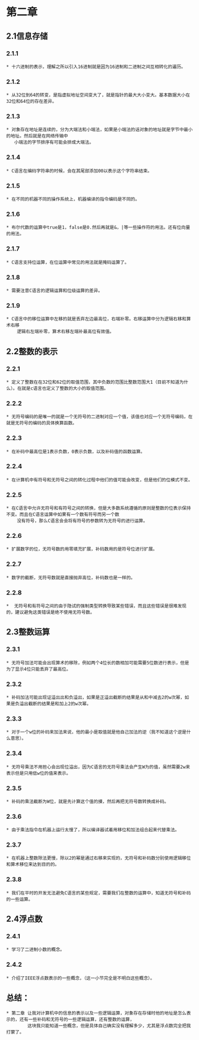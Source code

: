 # 第二章
## 2.1信息存储
### 2.1.1
	* 十六进制的表示，理解之所以引入16进制就是因为16进制和二进制之间互相转化的遍历。
### 2.1.2
	* 从32位到64的转变，是指虚拟地址空间变大了，就是指针的最大大小变大。基本数据大小在32位和64位的存在差异。
### 2.1.3
	* 对象存在地址是连续的，分为大端法和小端法，如果是小端法的话对象的地址就是字节中最小的地址。然后就是在网络传输中
	   小端法的字节排序有可能会排成大端法。	
### 2.1.4
	* C语言在编码字符串的时候，会在其尾部添加00以表示这个字符串结束。
### 2.1.5
	* 在不同的机器不同的操作系统上，机器编译的指令编码是不同的。
### 2.1.6
	* 布尔代数的运算中true是1，false是0.然后再就是&，|等一些操作符的用法。还有位向量的用法。
### 2.1.7
	* C语言支持位运算，在位运算中常见的用法就是掩码运算了。
### 2.1.8
	* 需要注意C语言的逻辑运算和位级运算的差异。
### 2.1.9
	* C语言中的移位运算中左移的就是丢弃左边最高位，右端补零。右移运算中分为逻辑右移和算术右移
		逻辑右左端补零，算术右移左端补最高位有效值。


## 2.2整数的表示
### 2.2.1
	* 定义了整数在在32位和62位的取值范围，其中负数的范围比整数范围大1（目前不知道为什么）。在就是c语言也定义了整数的大小的取值范围。
### 2.2.2
	* 无符号编码的是唯一的就是一个无符号的二进制对应一个值，该值也对应一个无符号编码，在就是无符号的编码的具体换算函数。
### 2.2.3
	* 在补码中最高位是1表示负数，0表示负数，以及补码值的函数运算。
### 2.2.4
	* 在计算机中有符号和无符号之间的转化过程中他们的值可能会改变，但是他们的位模式不变。
### 2.2.5
	* 在C语言中允许无符号和有符号之间的转换，但是大多数系统遵循的原则是整数的位表示保持不变。而且在C语言运算中如果有一个数有符号而另一个数
		没有符号，那么C语言会会将有符号的参数转为无符号的进行运算。
### 2.2.6
	* 扩展数字的位，无符号数的用零填充扩展，补码数用的是符号位进行扩展。
### 2.2.7
	* 数字的截断，无符号数就是直接抛弃高位，补码数也是一样的。
### 2.2.8
	*  无符号和有符号之间的由于隐试的强制类型转换导致某些错误，而且这些错误是很难发现的，建议避免这类错误是绝不使用无符号数。

## 2.3整数运算

### 2.3.1 
	* 无符号加法可能会出现算术的移除，例如两个4位长的数相加可能需要5位数进行表示，但是为了显示4位只能丢弃了最高位。
### 2.3.2
    * 补码加法可能出现证溢出出和负溢出，如果是正溢出截断的结果是从和中减去2的w次幂，如果是负溢出截断的结果是和加上2的w次幂。
### 2.3.3
    * 对于一个w位的补码来加法来说，他的最小是取值就是他自己加法的逆（我不知道这个逆是什么意思）。	
### 2.3.4
    * 无符号乘法不用担心会出现位溢出，因为C语言的无符号乘法会产生W为的值，虽然需要2w来表示但是只用低w位的值来表示。
### 2.3.5
    * 补码的乘法截断为W位，就是先计算这个值的摸，然后再把无符号数转换成补码。
### 2.3.6
    * 由于乘法指令在机器上运行太慢了，所以编译器试着用移位和加法组合起来代替乘法。
### 2.3.7
    * 在机器上整数除法更慢，除以2的幂是通过右移来实现的，无符号和补码数分别使用逻辑移位和算术移位来达到目的的。
### 2.3.8
    * 我们在平时的开发无法避免C语言的某些规定，需要我们在整数的运算中，知道无符号和补码的一些运算。
	
## 2.4浮点数
	
### 2.4.1
    * 学习了二进制小数的概念。	
### 2.4.2
    * 介绍了IEEE浮点数表示的一些概念，（这一小节完全是不明白这些概念）。
##  总结：
	* 第二章 让我对计算机中的信息的表示以及一些逻辑运算，对象存在存储时他的地址是怎么表示的，还有一些补码和无符号的一些逻辑运算，还有整数的运算，
			这块我只能知道一些概念，但是具体自己确实没有理解多少，尤其是浮点数完全把我打蒙了。   
	


	

